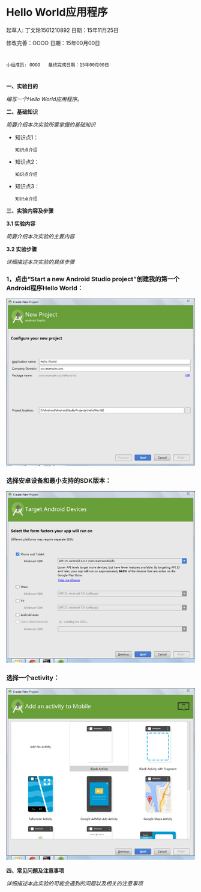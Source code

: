 # Hello World应用程序

起草人: 丁文玲1501210892   日期：15年11月25日

修改完善：OOOO   日期：15年00月00日
# 


    小组成员: OOOO   最终完成日期：15年00月00日
# 

**一、实验目的**

*编写一个Hello World应用程序。*

**二、基础知识**

*简要介绍本次实验所需掌握的基础知识*
   
* 知识点1：

      知识点介绍

* 知识点2：

      知识点介绍


* 知识点3：

      知识点介绍


   

**三、实验内容及步骤**

**3.1 实验内容**

*简要介绍本次实验的主要内容*

**3.2 实验步骤**

*详细描述本次实验的具体步骤*


### 1，点击“Start a new Android Studio project”创建我的第一个Android程序Hello World：



![](图片1.png)

### 选择安卓设备和最小支持的SDK版本：

![](图片2.png)

### 选择一个activity：

![](图片3.png)

**四、常见问题及注意事项**

*详细描述本此实验的可能会遇到的问题以及相关的注意事项*


